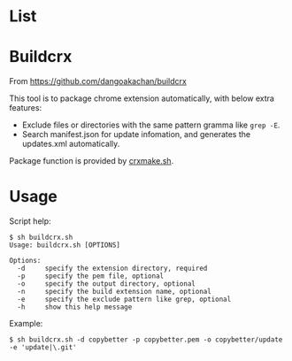 # List

Buildcrx
========

From https://github.com/dangoakachan/buildcrx

This tool is to package chrome extension automatically, with below extra features:

* Exclude files or directories with the same pattern gramma like `grep -E`.
* Search manifest.json for update infomation, and generates the updates.xml automatically.

Package function is provided by [crxmake.sh](http://code.google.com/p/chromium/issues/attachmentText?id=15059&aid=-2305436989939443553&name=crxmake.sh).

Usage
=====

Script help:

    $ sh buildcrx.sh
    Usage: buildcrx.sh [OPTIONS]

    Options:
      -d     specify the extension directory, required
      -p     specify the pem file, optional
      -o     specify the output directory, optional
      -n     specify the build extension name, optional
      -e     specify the exclude pattern like grep, optional
      -h     show this help message

Example:

    $ sh buildcrx.sh -d copybetter -p copybetter.pem -o copybetter/update -e 'update|\.git'
